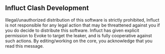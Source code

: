 ## Influct Clash Development


Illegal/unauthorized distribution of this software is strictly prohibited, Influct is not responsible for any legal action that may be threattened against you if you do decide to distribute this software. Influct has given explicit permission to Evoke to target the leaker, and is fully cooperative against such actions. By editing/working on the core, you acknowledge that you read this message.

